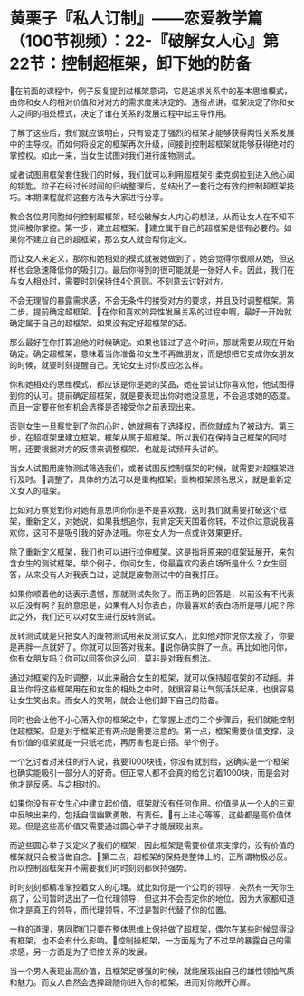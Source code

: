 # 黄栗子『私人订制』——恋爱教学篇（100节视频）：22-『破解女人心』第22节：控制超框架，卸下她的防备

🎼在前面的课程中，例子反复提到过框架意词，它是追求关系中的基本思维模式，由你和女人的相对价值和对对方的需求度来决定的。通俗点讲，框架决定了你和女人之间的相处模式，决定了谁在关系的发展过程中起主导作用。

了解了这些后，我们就应该明白，只有设定了强烈的框架才能够获得两性关系发展中的主导权。而如何将设定的框架再次升级，间接到控制超框架就能够获得绝对的掌控权。如此一来，当女生试图对我们进行废物测试。

或者试图用框架套住我们的时候，我们就可以利用超框架引柔克纲拉到进入他心闻的钥匙。粒子在经过长时间的归纳整理后，总结出了一套行之有效的控制超框架技巧。本期课程就将这套方法与大家进行分享。

教会各位男同胞如何控制超框架，轻松破解女人内心的想法，从而让女人在不知不觉间被你掌控。第一步，建立超框架。🎼建立属于自己的超框架是很有必要的。如果你不建立自己的超框架，那么女人就会帮你定义。

而让女人来定义，那你和她相处的模式就被她做到了，她会觉得你很顺从她，但这样也会急速降低你的吸引力。最后你得到的很可能就是一张好人卡。因此，我们在与女人相处时，需要时刻保持住4个原则。不刻意去讨好对方。

不会无理智的暴露需求感，不会无条件的接受对方的要求，并且及时调整框架。第二步，提前确定超框架。🎼在你和喜欢的异性发展关系的过程中啊，最好一开始就确定属于自己的超框架。如果没有定好超框架的话。

那么最好在你打算追他的时候确定。如果也错过了这个时间，那就需要从现在开始确定。确定超框架，意味着当你准备和女生不再做朋友，而是想把它变成你女朋友的时候，就要时刻提醒自己。无论女生对你反应怎么样。

你和她相处的思维模式，都应该是你是她的奖品，她在尝试让你喜欢他，他试图得到你的认可。提前确定超框架，就是要表现出你对她没意思，不会追求她的态度。而且一定要在他有机会选择是否接受你之前表现出来。

否则女生一旦察觉到了你的心时，她就拥有了选择权，而你就成为了被动方。第三步，在超框架里建立框架。框架从属于超框架。所以我们在保持自己框架的同时啊，还要根据对方的反馈来调整框架。也就是试频开头讲的。

当女人试图用废物测试筛选我们，或者试图反控制框架的时候，就需要对超框架进行及时。🎼调整了，具体的方法可以是重构框架。重构框架顾名思义，就是重新定义女人的框架。

比如对方察觉到你对她有意思问你你是不是喜欢我，这时我们就需要打破这个框架，重新定义，对她说，如果我想追你，我肯定天天围着你转，不过你过意说我喜欢你，这可不是吸引我的好办法哦。你在女人为一点或许效果更好。

除了重新定义框架，我们也可以进行拉伸框架。这是指将原来的框架延展开，来包含女生的测试框架。举个例子，你问女生，你最喜欢的表白场所是什么？女生回答，从来没有人对我表白过，这就是废物测试中的自我打压。

如果你顺着他的话表示遗憾，那就测试失败了。而正确的回答是，以前没有不代表以后没有啊？我的意思是，如果有人对你表白，你最喜欢的表白场所是哪儿呢？除此之外，我们还可以对女生进行反转测试。

反转测试就是只把女人的废物测试用来反测试女人，比如他对你说你太瘦了，你要是再胖一点就好了。你就可以回答对我来。🎼说你确实胖了一点。再比如他问你，你有女朋友吗？你可以回答你这么问，莫非是对我有想法。

通过对框架的及时调整，以此来融合女生的框架，就可以保持超框架的不动摇。并且当你将这些框架用在和女生的相处之中时，就很容易让气氛活跃起来，也很容易让女生笑出来。而女人的笑啊，就会让他们卸下自己的防备。

同时也会让他不小心落入你的框架之中，在掌握上述的三个步骤后，我们就能控制住超框架。但是对于框架还有两点是需要注意的。第一点，框架需要价值支撑，没有价值的框架就是一只纸老虎，再厉害也是白搭。举个例子。

一个乞讨者对来往的行人说，我要1000块钱，你没有就别给，这确实是一个框架也确实能吸引一部分人的好奇。但正常人都不会真的给乞讨着1000块，而是会对他才是反感。与之相对的。

如果你没有在女生心中建立起价值，框架就没有任何作用。价值是从一个人的三观中反映出来的，包括自信幽默勇敢，有责任。🎼有上进心等等，这些都是高价值体现。但是这些高价值又需要通过圆心举子才能展现出来。

而这些圆心举子又定义了我们的框架，因此框架是需要价值来支撑的，没有价值的框架就只会被当做自念。🎼第二点，超框架的保持是整体上的，正所谓物极必反。所以控制超框架并不需要我们时时刻刻都保持强势。

时时刻刻都精准掌控着女人的心理。就比如你是一个公司的领导，突然有一天你生病了，公司暂时选出了一位代理领导，但这并不会否定你的地位。因为大家都知道你才是真正的领导，而代理领导，不过是暂时代替了你的位置。

一样的道理，男同胞们只要在整体思维上保持做了超框架，偶尔在某些时候显得没有框架，也不会有什么影响。🎼控制操框架，一方面是为了不过早的暴露自己的需求感，另一方面是为了把控关系的发展。

当一个男人表现出高价值，且框架足够强的时候，就能展现出自己的雄性领袖气质和魅力。而女人自然会选择跟随你进入你的框架，进而对你敞开心扉。

